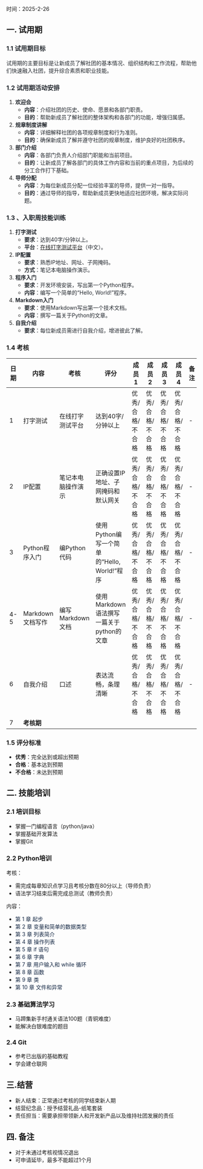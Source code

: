 时间：2025-2-26

## 一. 试用期
### <font style="color:rgb(36, 41, 47);">1.1 试用期目标</font>
<font style="color:rgb(36, 41, 47);">试用期的主要目标是让新成员了解社团的基本情况、组织结构和工作流程，帮助他们快速融入社团，提升综合素质和职业技能。</font>

### <font style="color:rgb(36, 41, 47);">1.2 试用期活动安排</font>
1. **<font style="color:rgb(36, 41, 47);">欢迎会</font>**
    - **<font style="color:rgb(36, 41, 47);">内容</font>**<font style="color:rgb(36, 41, 47);">：介绍社团的历史、使命、愿景和各部门职责。</font>
    - **<font style="color:rgb(36, 41, 47);">目的</font>**<font style="color:rgb(36, 41, 47);">：帮助新成员了解社团的整体架构和各部门的功能，增强归属感。</font>
2. **<font style="color:rgb(36, 41, 47);">规章制度讲解</font>**
    - **<font style="color:rgb(36, 41, 47);">内容</font>**<font style="color:rgb(36, 41, 47);">：详细解释社团的各项规章制度和行为准则。</font>
    - **<font style="color:rgb(36, 41, 47);">目的</font>**<font style="color:rgb(36, 41, 47);">：确保新成员了解并遵守社团的规章制度，维护良好的社团秩序。</font>
3. **<font style="color:rgb(36, 41, 47);">部门介绍</font>**
    - **<font style="color:rgb(36, 41, 47);">内容</font>**<font style="color:rgb(36, 41, 47);">：各部门负责人介绍部门职能和当前项目。</font>
    - **<font style="color:rgb(36, 41, 47);">目的</font>**<font style="color:rgb(36, 41, 47);">：让新成员了解各部门的具体工作内容和当前的重点项目，为后续的分工合作打下基础。</font>
4. **<font style="color:rgb(36, 41, 47);">导师分配</font>**
    - **<font style="color:rgb(36, 41, 47);">内容</font>**<font style="color:rgb(36, 41, 47);">：为每位新成员分配一位经验丰富的导师，提供一对一指导。</font>
    - **<font style="color:rgb(36, 41, 47);">目的</font>**<font style="color:rgb(36, 41, 47);">：通过导师的指导，帮助新成员更快地适应社团环境，解决实际问题。</font>

### <font style="color:rgb(36, 41, 47);">1.3 、入职周技能训练</font>
1. **<font style="color:rgb(36, 41, 47);">打字测试</font>**
    - **<font style="color:rgb(36, 41, 47);">要求</font>**<font style="color:rgb(36, 41, 47);">：达到40字/分钟以上。</font>
    - **<font style="color:rgb(36, 41, 47);">平台</font>**<font style="color:rgb(36, 41, 47);">：</font>[在线打字测试平台](https://dazi.kukuw.com/)<font style="color:rgb(36, 41, 47);">（中文）。</font>
2. **<font style="color:rgb(36, 41, 47);">IP配置</font>**
    - **<font style="color:rgb(36, 41, 47);">要求</font>**<font style="color:rgb(36, 41, 47);">：熟悉IP地址、网址、子网掩码。</font>
    - **<font style="color:rgb(36, 41, 47);">方式</font>**<font style="color:rgb(36, 41, 47);">：笔记本电脑操作演示。</font>
3. **<font style="color:rgb(36, 41, 47);">程序入门</font>**
    - **<font style="color:rgb(36, 41, 47);">要求</font>**<font style="color:rgb(36, 41, 47);">：开发环境安装，写出第一个Python程序。</font>
    - **<font style="color:rgb(36, 41, 47);">内容</font>**<font style="color:rgb(36, 41, 47);">：编写一个简单的“Hello, World!”程序。</font>
4. **<font style="color:rgb(36, 41, 47);">Markdown入门</font>**
    - **<font style="color:rgb(36, 41, 47);">要求</font>**<font style="color:rgb(36, 41, 47);">：使用Markdown写出第一个技术文档。</font>
    - **<font style="color:rgb(36, 41, 47);">内容</font>**<font style="color:rgb(36, 41, 47);">：撰写一篇关于Python的文章。</font>
5. **<font style="color:rgb(36, 41, 47);">自我介绍</font>**
    - **<font style="color:rgb(36, 41, 47);">要求</font>**<font style="color:rgb(36, 41, 47);">：每位新成员需进行自我介绍，增进彼此了解。</font>

### 1.4  考核
| **日期** | **内容** | **考核** | **评分** | **成员1** | **成员2** | **成员3** | **成员4** | **备注** |
| --- | --- | --- | --- | --- | --- | --- | --- | --- |
| 1 | 打字测试 | 在线打字测试平台 | 达到40字/分钟以上 | 优秀/合格/不合格 | 优秀/合格/不合格 | 优秀/合格/不合格 | 优秀/合格/不合格 | - |
| 2 | IP配置 | 笔记本电脑操作演示 | 正确设置IP地址、子网掩码和默认网关 | 优秀/合格/不合格 | 优秀/合格/不合格 | 优秀/合格/不合格 | 优秀/合格/不合格 | - |
| 3 | Python程序入门 | 编Python代码 | 使用Python编写一个简单的“Hello, World!”程序 | 优秀/合格/不合格 | 优秀/合格/不合格 | 优秀/合格/不合格 | 优秀/合格/不合格 | - |
| 4-5 | Markdown文档写作 | 编写Markdown文档 | 使用Markdown语法撰写一篇关于python的文章 | 优秀/合格/不合格 | 优秀/合格/不合格 | 优秀/合格/不合格 | 优秀/合格/不合格 | - |
| 6 | 自我介绍 | 口述 | 表达流畅，条理清晰 | 优秀/合格/不合格 | 优秀/合格/不合格 | 优秀/合格/不合格 | 优秀/合格/不合格 | - |
| 7 | **考核期** | | | | | | | |


### 1.5 评分标准
+ **优秀**：完全达到或超出预期
+ **合格**：基本达到预期
+ **不合格**：未达到预期

## 二. 技能培训
### 2.1 培训目标
+ 掌握一门编程语言（python/java）
+ 掌握基础开发算法
+ 掌握Git

### 2.2 Python培训
考核：

+ 需完成每章知识点学习且考核分数在80分以上（导师负责）
+ 语法学习结束后需完成总测试（教师负责）

内容：

+ <font style="color:rgb(21, 40, 68);">第 1 章 起步</font>
+ <font style="color:rgb(21, 40, 68);">第 2 章 变量和简单的数据类型</font>
+ <font style="color:rgb(21, 40, 68);">第 3 章 列表简介</font>
+ <font style="color:rgb(21, 40, 68);">第 4 章 操作列表</font>
+ <font style="color:rgb(21, 40, 68);">第 5 章 if 语句</font>
+ <font style="color:rgb(21, 40, 68);">第 6 章 字典</font>
+ <font style="color:rgb(21, 40, 68);">第 7 章 用户输入和 while 循环</font>
+ <font style="color:rgb(21, 40, 68);">第 8 章 函数</font>
+ <font style="color:rgb(21, 40, 68);">第 9 章 类</font>
+ <font style="color:rgb(21, 40, 68);">第 10 章 文件和异常</font>

### 2.3 基础算法学习
+ 马蹄集新手村通关语法100题（青铜难度）
+ 能解决白银难度的题目

### 2.4 Git
+ 参考已出版的基础教程
+ 学会建仓联网

## 三.结营
+ 新人结束：正常通过考核的同学结束新人期
+ 结营纪念品：授予结营礼品-纸笔套装
+ 责任担当：需要承担带领新人和开发新产品以及维持社团发展的责任

## 四. 备注
+ 对于未通过考核视情况退出
+ 可申请延毕，最多不能超过1个月



